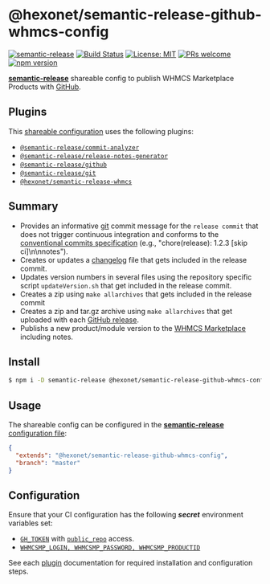 # @hexonet/semantic-release-github-whmcs-config

[![semantic-release](https://img.shields.io/badge/%20%20%F0%9F%93%A6%F0%9F%9A%80-semantic--release-e10079.svg)](https://github.com/semantic-release/semantic-release)
[![Build Status](https://travis-ci.org/hexonet/semantic-release-github-whmcs-config.svg?branch=master)](https://travis-ci.org/hexonet/semantic-release-github-whmcs-config)
[![License: MIT](https://img.shields.io/badge/License-MIT-blue.svg)](https://opensource.org/licenses/MIT)
[![PRs welcome](https://img.shields.io/badge/PRs-welcome-brightgreen.svg)](https://github.com/hexonet/semantic-release-github-whmcs-config/blob/master/CONTRIBUTING.md)
[![npm version](https://img.shields.io/npm/v/@hexonet/semantic-release-github-whmcs-config/latest.svg?style=popout-square&logo=npm)](https://www.npmjs.com/package/@hexonet/semantic-release-github-whmcs-config)

[**semantic-release**](https://github.com/semantic-release/semantic-release) shareable config to publish WHMCS Marketplace Products with [GitHub](https://github.com).

## Plugins

This [shareable configuration](https://github.com/hexonet/semantic-release-github-whmcs-config/blob/master/.sharedreleaserc.json) uses the following plugins:

- [`@semantic-release/commit-analyzer`](https://github.com/semantic-release/commit-analyzer)
- [`@semantic-release/release-notes-generator`](https://github.com/semantic-release/release-notes-generator)
- [`@semantic-release/github`](https://github.com/semantic-release/github)
- [`@semantic-release/git`](https://github.com/semantic-release/git)
- [`@hexonet/semantic-release-whmcs`](https://github.com/hexonet/semantic-release-whmcs)

## Summary

- Provides an informative [git](https://github.com/semantic-release/git) commit message for the `release commit` that does not trigger continuous integration and conforms to the [conventional commits specification](https://www.conventionalcommits.org/) (e.g., "chore(release): 1.2.3 [skip ci]\n\nnotes").
- Creates or updates a [changelog](https://github.com/semantic-release/changelog) file that gets included in the release commit.
- Updates version numbers in several files using the repository specific script `updateVersion.sh` that get included  in the release commit.
- Creates a zip using `make allarchives` that gets included in the release commit
- Creates a zip and tar.gz archive using `make allarchives` that get uploaded with each [GitHub release](https://github.com/semantic-release/github).
- Publishs a new product/module version to the [WHMCS Marketplace](https://marketplace.whmcs.com) including notes.

## Install

```bash
$ npm i -D semantic-release @hexonet/semantic-release-github-whmcs-config
```

## Usage

The shareable config can be configured in the [**semantic-release** configuration file](https://github.com/semantic-release/semantic-release/blob/master/docs/usage/configuration.md#configuration):

```json
{
  "extends": "@hexonet/semantic-release-github-whmcs-config",
  "branch": "master"
}
```

## Configuration

Ensure that your CI configuration has the following **_secret_** environment variables set:

- [`GH_TOKEN`](https://github.com/settings/tokens) with [`public_repo`](https://developer.github.com/apps/building-oauth-apps/understanding-scopes-for-oauth-apps/#available-scopes) access.
- [`WHMCSMP_LOGIN, WHMCSMP_PASSWORD, WHMCSMP_PRODUCTID`](https://github.com/hexonet/semantic-release-whmcs#readme)

See each [plugin](#plugins) documentation for required installation and configuration steps.
